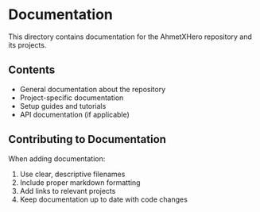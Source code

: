 # Documentation

This directory contains documentation for the AhmetXHero repository and its projects.

## Contents

- General documentation about the repository
- Project-specific documentation
- Setup guides and tutorials
- API documentation (if applicable)

## Contributing to Documentation

When adding documentation:
1. Use clear, descriptive filenames
2. Include proper markdown formatting
3. Add links to relevant projects
4. Keep documentation up to date with code changes
